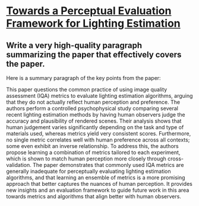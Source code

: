 # [Towards a Perceptual Evaluation Framework for Lighting Estimation](https://arxiv.org/abs/2312.04334)

## Write a very high-quality paragraph summarizing the paper that effectively covers the paper.

 Here is a summary paragraph of the key points from the paper:

This paper questions the common practice of using image quality assessment (IQA) metrics to evaluate lighting estimation algorithms, arguing that they do not actually reflect human perception and preference. The authors perform a controlled psychophysical study comparing several recent lighting estimation methods by having human observers judge the accuracy and plausibility of rendered scenes. Their analysis shows that human judgement varies significantly depending on the task and type of materials used, whereas metrics yield very consistent scores. Furthermore, no single metric correlates well with human preference across all contexts; some even exhibit an inverse relationship. To address this, the authors propose learning a combination of metrics tailored to each experiment, which is shown to match human perception more closely through cross-validation. The paper demonstrates that commonly used IQA metrics are generally inadequate for perceptually evaluating lighting estimation algorithms, and that learning an ensemble of metrics is a more promising approach that better captures the nuances of human perception. It provides new insights and an evaluation framework to guide future work in this area towards metrics and algorithms that align better with human observers.
